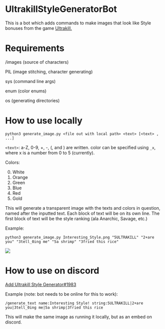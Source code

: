 # UltrakillStyleGeneratorBot

This is a bot which adds commands to make images that look like Style bonuses from the game [Ultrakill.](https://store.steampowered.com/app/1229490/ULTRAKILL/)

# Requirements
/images (source of characters)

PIL (image stitching, character generating)

sys (command line args)

enum (color enums)

os (generating directories)

# How to use locally
```python3 generate_image.py <file out with local path> <text> [<text> , ...]```

`<text>`: a-Z, 0-9, +, -, (, and ) are written. color can be specified using `_x`, where x is a number from 0 to 5 (currently).

Colors:

0. White
1. Orange
2. Green
3. Blue
4. Red
5. Gold


This will generate a transparent image with the texts and colors in question, named after the inputted text. Each block of text will be on its own line. The first block of text will be the style ranking (ala Anarchic, Savage, etc.)

Example:

```python3 generate_image.py Interesting_Style.png "5ULTRAKILL" "2+are you" "3tell_0ing me" "5a shrimp" "3fried this rice"```

![](https://github.com/SHyguymoll/UltrakillStyleGeneratorBot/blob/main/Interesting_Style.png?raw=true)

# How to use on discord
[Add Ultrakill Style Generator#1983](https://discord.com/api/oauth2/authorize?client_id=939773647638392883&permissions=277025442816&scope=bot)

Example (note: bot needs to be online for this to work):

```/generate_text name:Interesting Style! string:5ULTRAKILL|2+are you|3tell_0ing me|5a shrimp|3fried this rice```

This will make the same image as running it locally, but as an embed on discord.
